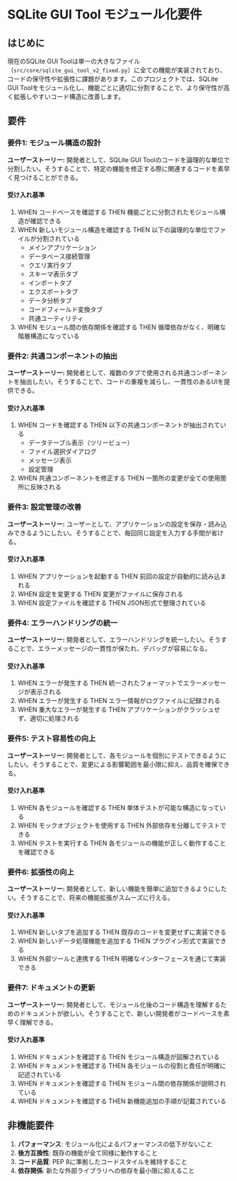 # SQLite GUI Tool モジュール化要件

## はじめに

現在のSQLite GUI Toolは単一の大きなファイル（`src/core/sqlite_gui_tool_v2_fixed.py`）に全ての機能が実装されており、コードの保守性や拡張性に課題があります。このプロジェクトでは、SQLite GUI Toolをモジュール化し、機能ごとに適切に分割することで、より保守性が高く拡張しやすいコード構造に改善します。

## 要件

### 要件1: モジュール構造の設計

**ユーザーストーリー:** 開発者として、SQLite GUI Toolのコードを論理的な単位で分割したい。そうすることで、特定の機能を修正する際に関連するコードを素早く見つけることができる。

#### 受け入れ基準
1. WHEN コードベースを確認する THEN 機能ごとに分割されたモジュール構造が確認できる
2. WHEN 新しいモジュール構造を確認する THEN 以下の論理的な単位でファイルが分割されている
   - メインアプリケーション
   - データベース接続管理
   - クエリ実行タブ
   - スキーマ表示タブ
   - インポートタブ
   - エクスポートタブ
   - データ分析タブ
   - コードフィールド変換タブ
   - 共通ユーティリティ
3. WHEN モジュール間の依存関係を確認する THEN 循環依存がなく、明確な階層構造になっている

### 要件2: 共通コンポーネントの抽出

**ユーザーストーリー:** 開発者として、複数のタブで使用される共通コンポーネントを抽出したい。そうすることで、コードの重複を減らし、一貫性のあるUIを提供できる。

#### 受け入れ基準
1. WHEN コードを確認する THEN 以下の共通コンポーネントが抽出されている
   - データテーブル表示（ツリービュー）
   - ファイル選択ダイアログ
   - メッセージ表示
   - 設定管理
2. WHEN 共通コンポーネントを修正する THEN 一箇所の変更が全ての使用箇所に反映される

### 要件3: 設定管理の改善

**ユーザーストーリー:** ユーザーとして、アプリケーションの設定を保存・読み込みできるようにしたい。そうすることで、毎回同じ設定を入力する手間が省ける。

#### 受け入れ基準
1. WHEN アプリケーションを起動する THEN 前回の設定が自動的に読み込まれる
2. WHEN 設定を変更する THEN 変更がファイルに保存される
3. WHEN 設定ファイルを確認する THEN JSON形式で整理されている

### 要件4: エラーハンドリングの統一

**ユーザーストーリー:** 開発者として、エラーハンドリングを統一したい。そうすることで、エラーメッセージの一貫性が保たれ、デバッグが容易になる。

#### 受け入れ基準
1. WHEN エラーが発生する THEN 統一されたフォーマットでエラーメッセージが表示される
2. WHEN エラーが発生する THEN エラー情報がログファイルに記録される
3. WHEN 重大なエラーが発生する THEN アプリケーションがクラッシュせず、適切に処理される

### 要件5: テスト容易性の向上

**ユーザーストーリー:** 開発者として、各モジュールを個別にテストできるようにしたい。そうすることで、変更による影響範囲を最小限に抑え、品質を確保できる。

#### 受け入れ基準
1. WHEN 各モジュールを確認する THEN 単体テストが可能な構造になっている
2. WHEN モックオブジェクトを使用する THEN 外部依存を分離してテストできる
3. WHEN テストを実行する THEN 各モジュールの機能が正しく動作することを確認できる

### 要件6: 拡張性の向上

**ユーザーストーリー:** 開発者として、新しい機能を簡単に追加できるようにしたい。そうすることで、将来の機能拡張がスムーズに行える。

#### 受け入れ基準
1. WHEN 新しいタブを追加する THEN 既存のコードを変更せずに実装できる
2. WHEN 新しいデータ処理機能を追加する THEN プラグイン形式で実装できる
3. WHEN 外部ツールと連携する THEN 明確なインターフェースを通じて実装できる

### 要件7: ドキュメントの更新

**ユーザーストーリー:** 開発者として、モジュール化後のコード構造を理解するためのドキュメントが欲しい。そうすることで、新しい開発者がコードベースを素早く理解できる。

#### 受け入れ基準
1. WHEN ドキュメントを確認する THEN モジュール構造が図解されている
2. WHEN ドキュメントを確認する THEN 各モジュールの役割と責任が明確に記述されている
3. WHEN ドキュメントを確認する THEN モジュール間の依存関係が説明されている
4. WHEN ドキュメントを確認する THEN 新機能追加の手順が記載されている

## 非機能要件

1. **パフォーマンス**: モジュール化によるパフォーマンスの低下がないこと
2. **後方互換性**: 既存の機能が全て同様に動作すること
3. **コード品質**: PEP 8に準拠したコードスタイルを維持すること
4. **依存関係**: 新たな外部ライブラリへの依存を最小限に抑えること
